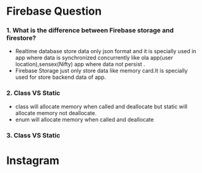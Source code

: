 # Firebase Question
### 1. What is the difference between Firebase storage and firestore?
- Realtime database store data only json format and it is specially used in app where data is synchronized concurrently like ola app(user location),sensex(Nifty) app where data not persist .
- Firebase Storage just only store data like memory card.It is specially used for store backend data of app.
### 2. Class VS Static
- class will allocate memory when called and deallocate but static will allocate memory not deallocate.
- enum  will allocate memory when called and deallocate
### 3. Class VS Static
# Instagram
